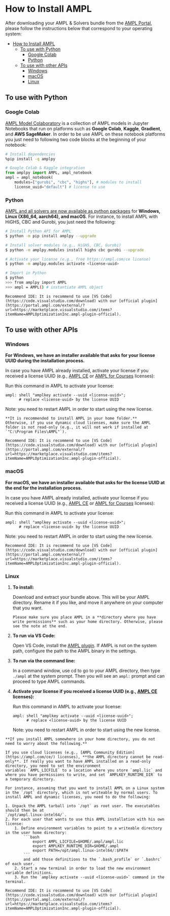 # How to Install AMPL

After downloading your AMPL & Solvers bundle from the [AMPL Portal](https://portal.ampl.com),
please follow the instructions below that correspond to your operating system:

- [How to Install AMPL](#how-to-install-ampl)
  - [To use with Python](#to-use-with-python)
    - [Google Colab](#google-colab)
    - [Python](#python)
  - [To use with other APIs](#to-use-with-other-apis)
    - [Windows](#windows)
    - [macOS](#macos)
    - [Linux](#linux)

## To use with Python

### Google Colab

[AMPL Model Colaboratory](https://ampl.com/colab/) is a collection of AMPL models in Jupyter Notebooks that run on platforms such as **Google Colab**, **Kaggle**, **Gradient**, and **AWS SageMaker**. In order to be use AMPL on these notebook platforms you just need to following two code blocks
at the beginning of your notebook:

```bash
# Install dependencies
%pip install -q amplpy
```

```python
# Google Colab & Kaggle integration
from amplpy import AMPL, ampl_notebook
ampl = ampl_notebook(
    modules=["gurobi", "cbc", "highs"], # modules to install
    license_uuid="default") # license to use
```

### Python

[AMPL and all solvers are now available as python packages](amplpy.modules) for **Windows, Linux (X86_64, aarch64), and macOS**. For instance, to install AMPL with HiGHS, CBC and Gurobi,
you just need the following:

```bash
# Install Python API for AMPL
$ python -m pip install amplpy --upgrade

# Install solver modules (e.g., HiGHS, CBC, Gurobi)
$ python -m amplpy.modules install highs cbc gurobi --upgrade

# Activate your license (e.g., free https://ampl.com/ce license)
$ python -m amplpy.modules activate <license-uuid>

# Import in Python
$ python
>>> from amplpy import AMPL
>>> ampl = AMPL() # instantiate AMPL object
```

```{note}
Recommend IDE: It is recommend to use [VS Code](https://code.visualstudio.com/download) with our [official plugin](https://portal.ampl.com/external/?url=https://marketplace.visualstudio.com/items?itemName=AMPLOptimizationInc.ampl-plugin-official).
```

## To use with other APIs

### Windows

**For Windows, we have an installer available that asks for your license UUID during the installation process.**

In case you have AMPL already installed, activate your license if you received a license UUID (e.g., [AMPL CE](https://ampl.com/ce) or [AMPL for Courses](https://ampl.com/courses) licenses):

Run this command in AMPL to activate your license:
```
ampl: shell "amplkey activate --uuid <license-uuid>";
      # replace <license-uuid> by the license UUID
```
Note: you need to restart AMPL in order to start using the new license.

```{note}
**It is recommended to install AMPL in your home folder.**
Otherwise, if you use dynamic cloud licenses, make sure the AMPL folder is not read-only (e.g., it will not work if installed at `"C:\Program Files\AMPL"`).
```

```{note}
Recommend IDE: It is recommend to use [VS Code](https://code.visualstudio.com/download) with our [official plugin](https://portal.ampl.com/external/?url=https://marketplace.visualstudio.com/items?itemName=AMPLOptimizationInc.ampl-plugin-official).
```

### macOS

**For macOS, we have an installer available that asks for the license UUID at the end for the installation process.**

In case you have AMPL already installed, activate your license if you received a license UUID (e.g., [AMPL CE](https://ampl.com/ce) or [AMPL for Courses](https://ampl.com/courses) licenses):

Run this command in AMPL to activate your license:
```
ampl: shell "amplkey activate --uuid <license-uuid>";
      # replace <license-uuid> by the license UUID
```
Note: you need to restart AMPL in order to start using the new license.

```{note}
Recommend IDE: It is recommend to use [VS Code](https://code.visualstudio.com/download) with our [official plugin](https://portal.ampl.com/external/?url=https://marketplace.visualstudio.com/items?itemName=AMPLOptimizationInc.ampl-plugin-official).
```

### Linux

1. **To install:**
   
    Download and extract your bundle above. This will be your AMPL directory. Rename it if you like, and move it anywhere on your computer that you want.

    ```{warning}
    Please make sure you place AMPL in a **directory where you have write permissions** such as your home directory. Otherwise, please see the note at the end.
    ```

2. **To run via VS Code:**
    
    Open VS Code, install the [AMPL plugin](https://marketplace.visualstudio.com/items?itemName=AMPLOptimizationInc.ampl-plugin-official). If AMPL is not on the system path, configure the path to the AMPL binary in the settings.

3. **To run via the command line:**

    In a command window, use cd to go to your AMPL directory, then type `./ampl` at the system prompt. Then you will see an `ampl:` prompt and can proceed to type AMPL commands.

4. **Activate your license if you received a license UUID (e.g., [AMPL CE](https://ampl.com/ce) licenses):**

    Run this command in AMPL to activate your license:
    ```
    ampl: shell "amplkey activate --uuid <license-uuid>";
          # replace <license-uuid> by the license UUID
    ```
    Note: you need to restart AMPL in order to start using the new license.

```{note}
**If you install AMPL somewhere in your home directory, you do not need to worry about the following.**

If you use cloud licenses (e.g., [AMPL Community Edition](https://ampl.com/ce/) licenses), **the AMPL directory cannot be read-only**. If really you want to have AMPL installed on a read-only directory, you need to set the environment
variables `AMPL_LICFILE` to a location where you store `ampl.lic` and where you have permissions to write, and set `AMPLKEY_RUNTIME_DIR` to a temporary directory.

For instance, assuming that you want to install AMPL on a Linux system in the `/opt` directory, which is not writeable by normal users. To install AMPL and dynamic licenses, you need to do the following:

1. Unpack the AMPL tarball into `/opt` as root user. The executables should then be at
`/opt/ampl.linux-intel64/`.
2. For each user that wants to use this AMPL installation with his own license:
    1. Define environment variables to point to a writeable directory in the user home directory:
        ```bash
            export AMPL_LICFILE=$HOME/.ampl/ampl.lic
            export AMPLKEY_RUNTIME_DIR=$HOME/.ampl
            export PATH=/opt/ampl.linux-intel64/:$PATH
        ```
        and add those definitions to the `.bash_profile` or `.bashrc` of each user.
    2. Start a new terminal in order to load the new environment variable definitions.
    3. Run the `amplkey activate --uuid <license-uuid>` command in the terminal.
```

```{note}
Recommend IDE: It is recommend to use [VS Code](https://code.visualstudio.com/download) with our [official plugin](https://portal.ampl.com/external/?url=https://marketplace.visualstudio.com/items?itemName=AMPLOptimizationInc.ampl-plugin-official).
```